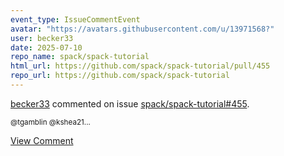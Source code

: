 ```yaml
---
event_type: IssueCommentEvent
avatar: "https://avatars.githubusercontent.com/u/13971568?"
user: becker33
date: 2025-07-10
repo_name: spack/spack-tutorial
html_url: https://github.com/spack/spack-tutorial/pull/455
repo_url: https://github.com/spack/spack-tutorial
---
```


<a href='https://github.com/becker33' target='_blank'>becker33</a> commented on issue <a href='https://github.com/spack/spack-tutorial/pull/455' target='_blank'>spack/spack-tutorial#455</a>.

<small>@tgamblin @kshea21...</small>

<a href='https://github.com/spack/spack-tutorial/pull/455' target='_blank'>View Comment</a>